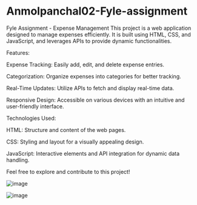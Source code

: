 # Anmolpanchal02-Fyle-assignment

Fyle Assignment - Expense Management
This project is a web application designed to manage expenses efficiently. It is built using HTML, CSS, and JavaScript, and leverages APIs to provide dynamic functionalities.

Features:

Expense Tracking: Easily add, edit, and delete expense entries.

Categorization: Organize expenses into categories for better tracking.

Real-Time Updates: Utilize APIs to fetch and display real-time data.

Responsive Design: Accessible on various devices with an intuitive and user-friendly interface.


Technologies Used:

HTML: Structure and content of the web pages.

CSS: Styling and layout for a visually appealing design.

JavaScript: Interactive elements and API integration for dynamic data handling.

Feel free to explore and contribute to this project!

![image](https://github.com/user-attachments/assets/250e3fe5-9b11-4ed5-b86f-9c20712a7ff5)

![image](https://github.com/user-attachments/assets/807619a7-66f7-4fac-af95-f0ede66c4113)

